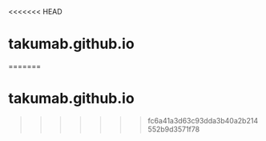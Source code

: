 <<<<<<< HEAD
# takumab.github.io
=======
# takumab.github.io
>>>>>>> fc6a41a3d63c93dda3b40a2b214552b9d3571f78

